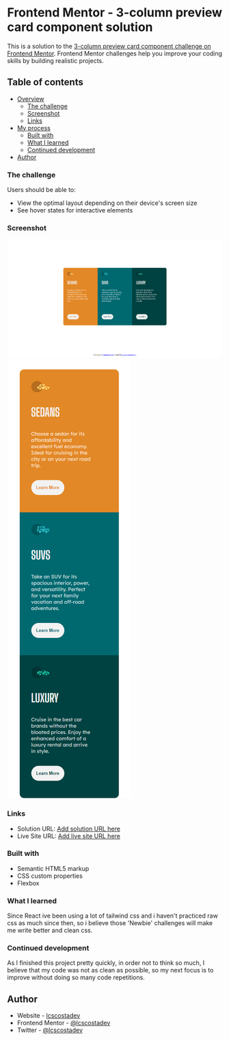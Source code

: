 # Frontend Mentor - 3-column preview card component solution

This is a solution to the [3-column preview card component challenge on Frontend Mentor](https://www.frontendmentor.io/challenges/3column-preview-card-component-pH92eAR2-). Frontend Mentor challenges help you improve your coding skills by building realistic projects. 

## Table of contents

- [Overview](#overview)
  - [The challenge](#the-challenge)
  - [Screenshot](#screenshot)
  - [Links](#links)
- [My process](#my-process)
  - [Built with](#built-with)
  - [What I learned](#what-i-learned)
  - [Continued development](#continued-development)
- [Author](#author)


### The challenge

Users should be able to:

- View the optimal layout depending on their device's screen size
- See hover states for interactive elements

### Screenshot

![](images/screenshot-desktop.png)
![](images/screenshot-mobile.png)


### Links

- Solution URL: [Add solution URL here](https://www.frontendmentor.io/challenges/3column-preview-card-component-pH92eAR2-/hub/frontend-mentor-3column-preview-card-component-iXWrghr8sM)
- Live Site URL: [Add live site URL here](https://lcscostadev.github.io/frontendmentor-challenges/Newbie/3-column%20preview%20card%20component)


### Built with

- Semantic HTML5 markup
- CSS custom properties
- Flexbox

### What I learned

Since React ive been using a lot of tailwind css and i haven't practiced raw css as much since then, so i believe those 'Newbie' challenges will make me write better and clean css.


### Continued development

As I finished this project pretty quickly, in order not to think so much, I believe that my code was not as clean as possible, so my next focus is to improve without doing so many code repetitions.

## Author

- Website - [lcscostadev](https://lcscostadev.github.io/lucas-costa-portfolio/)
- Frontend Mentor - [@lcscostadev](https://www.frontendmentor.io/profile/lcscostadev)
- Twitter - [@lcscostadev](https://twitter.com/lcscostadev)
